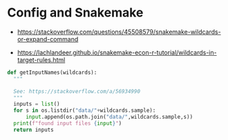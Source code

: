 # Config and Snakemake

* https://stackoverflow.com/questions/45508579/snakemake-wildcards-or-expand-command

* https://lachlandeer.github.io/snakemake-econ-r-tutorial/wildcards-in-target-rules.html

```python
def getInputNames(wildcards):
  """

  See: https://stackoverflow.com/a/56934990
  """
  inputs = list()
  for s in os.listdir("data/"+wildcards.sample):
      input.append(os.path.join("data/",wildcards.sample,s))
  print(f"found input files {input}")
  return inputs
```
